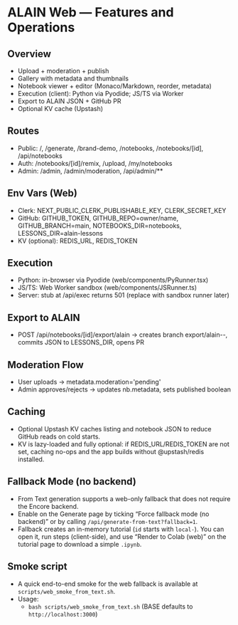 # ALAIN Web — Features and Operations

## Overview
- Upload + moderation + publish
- Gallery with metadata and thumbnails
- Notebook viewer + editor (Monaco/Markdown, reorder, metadata)
- Execution (client): Python via Pyodide; JS/TS via Worker
- Export to ALAIN JSON + GitHub PR
- Optional KV cache (Upstash)

## Routes
- Public: /, /generate, /brand-demo, /notebooks, /notebooks/[id], /api/notebooks
- Auth: /notebooks/[id]/remix, /upload, /my/notebooks
- Admin: /admin, /admin/moderation, /api/admin/**

## Env Vars (Web)
- Clerk: NEXT_PUBLIC_CLERK_PUBLISHABLE_KEY, CLERK_SECRET_KEY
- GitHub: GITHUB_TOKEN, GITHUB_REPO=owner/name, GITHUB_BRANCH=main, NOTEBOOKS_DIR=notebooks, LESSONS_DIR=alain-lessons
- KV (optional): REDIS_URL, REDIS_TOKEN

## Execution
- Python: in-browser via Pyodide (web/components/PyRunner.tsx)
- JS/TS: Web Worker sandbox (web/components/JSRunner.ts)
- Server: stub at /api/exec returns 501 (replace with sandbox runner later)

## Export to ALAIN
- POST /api/notebooks/[id]/export/alain → creates branch export/alain-<id>-<ts>, commits JSON to LESSONS_DIR, opens PR

## Moderation Flow
- User uploads → metadata.moderation='pending'
- Admin approves/rejects → updates nb.metadata, sets published boolean

## Caching
- Optional Upstash KV caches listing and notebook JSON to reduce GitHub reads on cold starts.
- KV is lazy-loaded and fully optional: if REDIS_URL/REDIS_TOKEN are not set, caching no-ops and the app builds without @upstash/redis installed.

## Fallback Mode (no backend)
- From Text generation supports a web-only fallback that does not require the Encore backend.
- Enable on the Generate page by ticking “Force fallback mode (no backend)” or by calling `/api/generate-from-text?fallback=1`.
- Fallback creates an in-memory tutorial (`id` starts with `local-`). You can open it, run steps (client-side), and use “Render to Colab (web)” on the tutorial page to download a simple `.ipynb`.

## Smoke script
- A quick end-to-end smoke for the web fallback is available at `scripts/web_smoke_from_text.sh`.
- Usage:
  - `bash scripts/web_smoke_from_text.sh` (BASE defaults to `http://localhost:3000`)
